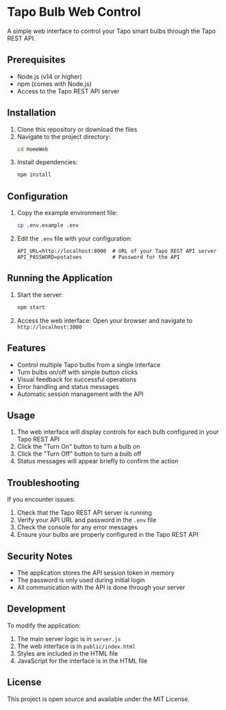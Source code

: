 # Tapo Bulb Web Control

A simple web interface to control your Tapo smart bulbs through the Tapo REST API.

## Prerequisites

- Node.js (v14 or higher)
- npm (comes with Node.js)
- Access to the Tapo REST API server

## Installation

1. Clone this repository or download the files
2. Navigate to the project directory:
   ```bash
   cd HomeWeb
   ```
3. Install dependencies:
   ```bash
   npm install
   ```

## Configuration

1. Copy the example environment file:
   ```bash
   cp .env.example .env
   ```

2. Edit the `.env` file with your configuration:
   ```
   API_URL=http://localhost:8000  # URL of your Tapo REST API server
   API_PASSWORD=potatoes          # Password for the API
   ```

## Running the Application

1. Start the server:
   ```bash
   npm start
   ```

2. Access the web interface:
   Open your browser and navigate to `http://localhost:3000`

## Features

- Control multiple Tapo bulbs from a single interface
- Turn bulbs on/off with simple button clicks
- Visual feedback for successful operations
- Error handling and status messages
- Automatic session management with the API

## Usage

1. The web interface will display controls for each bulb configured in your Tapo REST API
2. Click the "Turn On" button to turn a bulb on
3. Click the "Turn Off" button to turn a bulb off
4. Status messages will appear briefly to confirm the action

## Troubleshooting

If you encounter issues:

1. Check that the Tapo REST API server is running
2. Verify your API URL and password in the `.env` file
3. Check the console for any error messages
4. Ensure your bulbs are properly configured in the Tapo REST API

## Security Notes

- The application stores the API session token in memory
- The password is only used during initial login
- All communication with the API is done through your server

## Development

To modify the application:

1. The main server logic is in `server.js`
2. The web interface is in `public/index.html`
3. Styles are included in the HTML file
4. JavaScript for the interface is in the HTML file

## License

This project is open source and available under the MIT License. 